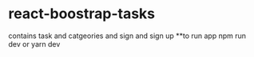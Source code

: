 # react-boostrap-tasks
contains task and catgeories and sign and sign up
**to run app
npm run dev or yarn dev

